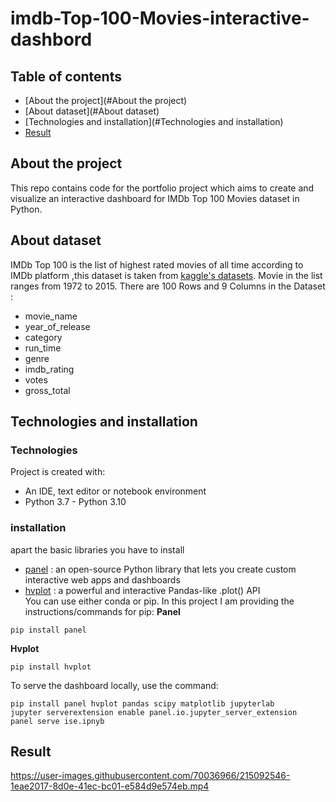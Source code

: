 # imdb-Top-100-Movies-interactive-dashbord

## Table of contents
* [About the project](#About the project)
* [About dataset](#About dataset)
* [Technologies and installation](#Technologies and installation)
* [Result](#Result)



## About the project
This repo contains code for the portfolio project which aims to create and visualize an interactive  dashboard for IMDb Top 100 Movies dataset in Python.

## About dataset
IMDb Top 100 is the list  of highest rated movies of all time  according to IMDb platform ,this dataset is taken from [kaggle's datasets](https://www.kaggle.com/datasets/themrityunjaypathak/imdb-top-100-movies).  Movie in the list ranges from 1972 to 2015.  There are 100 Rows and 9 Columns in the Dataset :
* movie_name 
* year_of_release  
* category
* run_time 
* genre
* imdb_rating
* votes 
* gross_total

## Technologies and installation
### Technologies
Project is created with:
* An IDE, text editor or notebook environment
* Python 3.7 - Python 3.10

### installation
apart the basic libraries you have to install 
* [panel](https://panel.holoviz.org/index.html) : an open-source Python library that lets you create custom interactive web apps and dashboards
* [hvplot](https://hvplot.holoviz.org/index.html) :  a powerful and interactive Pandas-like .plot() API  
You can use either conda or pip.  In this project I am  providing the instructions/commands for pip:  **Panel**
```
pip install panel
```
**Hvplot**
```
pip install hvplot
```
To serve the dashboard locally, use the command:
```
pip install panel hvplot pandas scipy matplotlib jupyterlab
jupyter serverextension enable panel.io.jupyter_server_extension
panel serve ise.ipnyb
```

## Result



https://user-images.githubusercontent.com/70036966/215092546-1eae2017-8d0e-41ec-bc01-e584d9e574eb.mp4


